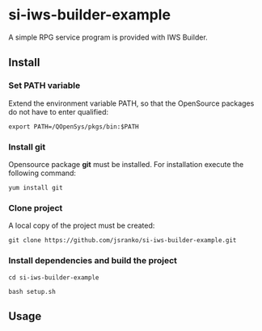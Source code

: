 # si-iws-builder-example
A simple RPG service program is provided with IWS Builder.

## Install

### Set PATH variable

Extend the environment variable PATH, so that the OpenSource packages do not have to enter qualified:

```
export PATH=/QOpenSys/pkgs/bin:$PATH
```

### Install git

Opensource package **git** must be installed. For installation execute the following command:
```
yum install git
```

### Clone project
A local copy of the project must be created:
```
git clone https://github.com/jsranko/si-iws-builder-example.git
```

### Install dependencies and build the project

```
cd si-iws-builder-example
```

```
bash setup.sh
```
## Usage

